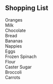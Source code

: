## Shopping List

Oranges  
Milk  
Chocolate  
Bread  
Bananas  
Nappies  
Eggs  
Frozen Spinach  
Flour  
Caster Sugar  
Broccoli  
Carrots
